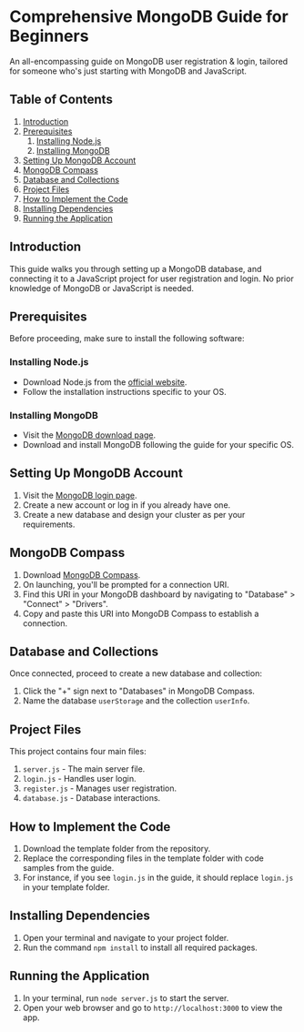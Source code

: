 # Comprehensive MongoDB Guide for Beginners

An all-encompassing guide on MongoDB user registration & login, tailored for someone who's just starting with MongoDB and JavaScript.

## Table of Contents

1. [Introduction](#introduction)
2. [Prerequisites](#prerequisites)
    1. [Installing Node.js](#installing-nodejs)
    2. [Installing MongoDB](#installing-mongodb)
3. [Setting Up MongoDB Account](#setting-up-mongodb-account)
4. [MongoDB Compass](#mongodb-compass)
5. [Database and Collections](#database-and-collections)
6. [Project Files](#project-files)
7. [How to Implement the Code](#how-to-implement-the-code)
8. [Installing Dependencies](#installing-dependencies)
9. [Running the Application](#running-the-application)

## Introduction

This guide walks you through setting up a MongoDB database, and connecting it to a JavaScript project for user registration and login. No prior knowledge of MongoDB or JavaScript is needed.

## Prerequisites

Before proceeding, make sure to install the following software:

### Installing Node.js

- Download Node.js from the [official website](https://nodejs.org/).
- Follow the installation instructions specific to your OS.

### Installing MongoDB

- Visit the [MongoDB download page](https://www.mongodb.com/try/download/community).
- Download and install MongoDB following the guide for your specific OS.

## Setting Up MongoDB Account

1. Visit the [MongoDB login page](https://account.mongodb.com/account/login).
2. Create a new account or log in if you already have one.
3. Create a new database and design your cluster as per your requirements.

## MongoDB Compass

1. Download [MongoDB Compass](https://www.mongodb.com/try/download/compass).
2. On launching, you'll be prompted for a connection URI.
3. Find this URI in your MongoDB dashboard by navigating to "Database" > "Connect" > "Drivers".
4. Copy and paste this URI into MongoDB Compass to establish a connection.

## Database and Collections

Once connected, proceed to create a new database and collection:

1. Click the "+" sign next to "Databases" in MongoDB Compass.
2. Name the database `userStorage` and the collection `userInfo`.

## Project Files

This project contains four main files:

1. `server.js` - The main server file.
2. `login.js` - Handles user login.
3. `register.js` - Manages user registration.
4. `database.js` - Database interactions.

## How to Implement the Code

1. Download the template folder from the repository.
2. Replace the corresponding files in the template folder with code samples from the guide.
3. For instance, if you see `login.js` in the guide, it should replace `login.js` in your template folder.

## Installing Dependencies

1. Open your terminal and navigate to your project folder.
2. Run the command `npm install` to install all required packages.

## Running the Application

1. In your terminal, run `node server.js` to start the server.
2. Open your web browser and go to `http://localhost:3000` to view the app.

